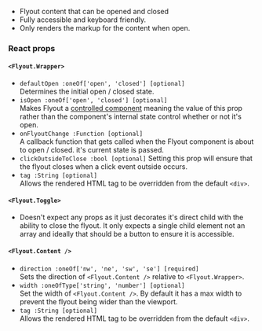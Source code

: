 * Flyout content that can be opened and closed
* Fully accessible and keyboard friendly.
* Only renders the markup for the content when open.

### React props

#### `<Flyout.Wrapper>`
* `defaultOpen :oneOf['open', 'closed'] [optional]`  
Determines the initial open / closed state.
* `isOpen :oneOf['open', 'closed'] [optional]`  
Makes Flyout a [controlled component](https://facebook.github.io/react/docs/forms.html#controlled-components)
meaning the value of this prop rather than the component's
internal state control whether or not it's open.
* `onFlyoutChange :Function [optional]`  
A callback function that gets called when the Flyout component is about to open / closed. it's current state is passed.
* `clickOutsideToClose :bool [optional]`
Setting this prop will ensure that the flyout closes when
a click event outside occurs.
* `tag :String [optional]`  
Allows the rendered HTML tag to be overridden from the default `<div>`.

#### `<Flyout.Toggle>`
* Doesn't expect any props as it just decorates it's direct child with the ability to close the flyout.
It only expects a single child element not an array and ideally that should be a button to ensure it is accessible.

#### `<Flyout.Content />`
* `direction :oneOf['nw', 'ne', 'sw', 'se'] [required]`  
Sets the direction of `<Flyout.Content />` relative to
`<Flyout.Wrapper>`.
* `width :oneOfType['string', 'number'] [optional]`  
Set the width of `<Flyout.Content />`.  By default it has a max width to prevent the flyout being wider than the viewport.
* `tag :String [optional]`  
Allows the rendered HTML tag to be overridden from the default `<div>`.
